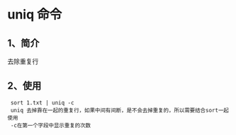 # uniq 命令

## 1、简介
去除重复行

## 2、使用
```
 sort 1.txt | uniq -c
 uniq 去掉靠在一起的重复行，如果中间有间断，是不会去掉重复的，所以需要结合sort一起使用
 -c在第一个字段中显示重复的次数
```